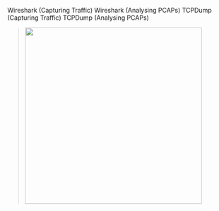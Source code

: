 Wireshark (Capturing Traffic)
Wireshark (Analysing PCAPs)
TCPDump (Capturing Traffic)
TCPDump (Analysing PCAPs)


> <img width="400" src=""> <br>
